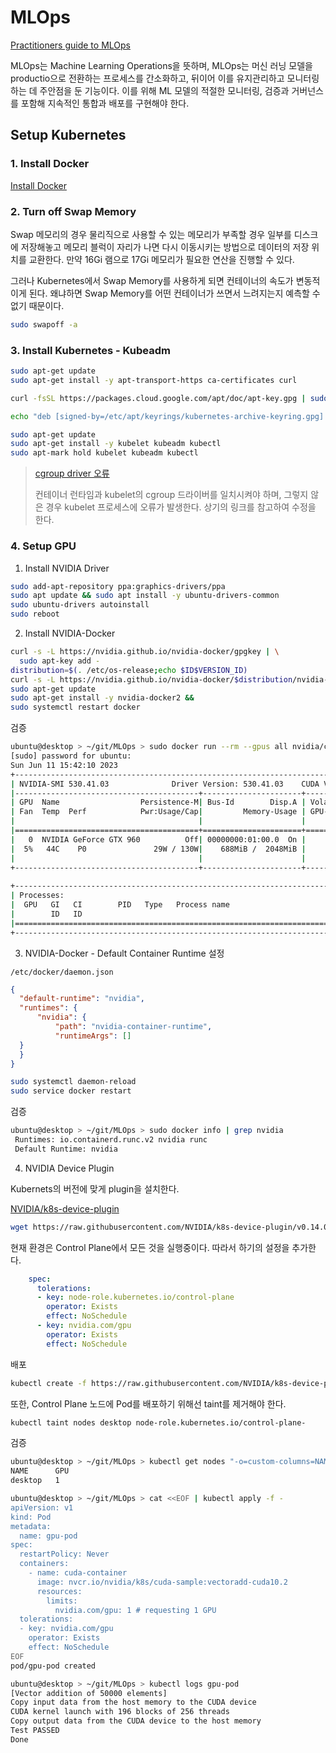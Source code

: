 # MLOps

[Practitioners guide to MLOps](mlops-component.md)

MLOps는 Machine Learning Operations을 뜻하며, MLOps는 머신 러닝 모델을 productio으로 전환하는 프로세스를 간소화하고, 뒤이어 이를 유지관리하고 모니터링하는 데 주안점을 둔 기능이다. 이를 위해 ML 모델의 적절한 모니터링, 검증과 거버넌스를 포함해 지속적인 통합과 배포를 구현해야 한다.

## Setup Kubernetes

### 1. Install Docker

[Install Docker](https://github.com/ddung1203/TIL/blob/main/Docker/00_Docker_intro.md#docker-engine-%EC%84%A4%EC%B9%98)

### 2. Turn off Swap Memory

Swap 메모리의 경우 물리직으로 사용할 수 있는 메모리가 부족할 경우 일부를 디스크에 저장해놓고 메모리 블럭이 자리가 나면 다시 이동시키는 방법으로 데이터의 저장 위치를 교환한다. 만약 16Gi 램으로 17Gi 메모리가 필요한 연산을 진행할 수 있다.

그러나 Kubernetes에서 Swap Memory를 사용하게 되면 컨테이너의 속도가 변동적이게 된다. 왜냐하면 Swap Memory를 어떤 컨테이너가 쓰면서 느려지는지 예측할 수 없기 때문이다.

``` bash
sudo swapoff -a
```

### 3. Install Kubernetes - Kubeadm

``` bash
sudo apt-get update
sudo apt-get install -y apt-transport-https ca-certificates curl

curl -fsSL https://packages.cloud.google.com/apt/doc/apt-key.gpg | sudo gpg --dearmor -o /etc/apt/keyrings/kubernetes-archive-keyring.gpg

echo "deb [signed-by=/etc/apt/keyrings/kubernetes-archive-keyring.gpg] https://apt.kubernetes.io/ kubernetes-xenial main" | sudo tee /etc/apt/sources.list.d/kubernetes.list

sudo apt-get update
sudo apt-get install -y kubelet kubeadm kubectl
sudo apt-mark hold kubelet kubeadm kubectl
```

> [cgroup driver 오류](https://github.com/ddung1203/TIL/blob/main/k8s/00_Kubeadm_k8s_install.md#cgroup-driver-%EC%98%A4%EB%A5%98)
> 
> 컨테이너 런타임과 kubelet의 cgroup 드라이버를 일치시켜야 하며, 그렇지 않은 경우 kubelet 프로세스에 오류가 발생한다. 상기의 링크를 참고하여 수정을 한다.

> 
> 
> 

### 4. Setup GPU

1. Install NVIDIA Driver

``` bash
sudo add-apt-repository ppa:graphics-drivers/ppa
sudo apt update && sudo apt install -y ubuntu-drivers-common
sudo ubuntu-drivers autoinstall
sudo reboot
```

2. Install NVIDIA-Docker

``` bash
curl -s -L https://nvidia.github.io/nvidia-docker/gpgkey | \
  sudo apt-key add -
distribution=$(. /etc/os-release;echo $ID$VERSION_ID)
curl -s -L https://nvidia.github.io/nvidia-docker/$distribution/nvidia-docker.list | sudo tee /etc/apt/sources.list.d/nvidia-docker.list
sudo apt-get update
sudo apt-get install -y nvidia-docker2 &&
sudo systemctl restart docker
```

검증

``` bash
ubuntu@desktop > ~/git/MLOps > sudo docker run --rm --gpus all nvidia/cuda:12.1.1-base-ubuntu20.04 nvidia-smi
[sudo] password for ubuntu: 
Sun Jun 11 15:42:10 2023       
+---------------------------------------------------------------------------------------+
| NVIDIA-SMI 530.41.03              Driver Version: 530.41.03    CUDA Version: 12.1     |
|-----------------------------------------+----------------------+----------------------+
| GPU  Name                  Persistence-M| Bus-Id        Disp.A | Volatile Uncorr. ECC |
| Fan  Temp  Perf            Pwr:Usage/Cap|         Memory-Usage | GPU-Util  Compute M. |
|                                         |                      |               MIG M. |
|=========================================+======================+======================|
|   0  NVIDIA GeForce GTX 960          Off| 00000000:01:00.0  On |                  N/A |
|  5%   44C    P0               29W / 130W|    688MiB /  2048MiB |      3%      Default |
|                                         |                      |                  N/A |
+-----------------------------------------+----------------------+----------------------+
                                                                                         
+---------------------------------------------------------------------------------------+
| Processes:                                                                            |
|  GPU   GI   CI        PID   Type   Process name                            GPU Memory |
|        ID   ID                                                             Usage      |
|=======================================================================================|
+---------------------------------------------------------------------------------------+
```

3. NVIDIA-Docker - Default Container Runtime 설정

`/etc/docker/daemon.json`

``` json
{
  "default-runtime": "nvidia",
  "runtimes": {
      "nvidia": {
          "path": "nvidia-container-runtime",
          "runtimeArgs": []
  }
  }
}
```

``` bash
sudo systemctl daemon-reload
sudo service docker restart
```

검증

``` bash
ubuntu@desktop > ~/git/MLOps > sudo docker info | grep nvidia
 Runtimes: io.containerd.runc.v2 nvidia runc
 Default Runtime: nvidia
```

4. NVIDIA Device Plugin

Kubernets의 버전에 맞게 plugin을 설치한다.

[NVIDIA/k8s-device-plugin](https://github.com/NVIDIA/k8s-device-plugin)

``` bash
wget https://raw.githubusercontent.com/NVIDIA/k8s-device-plugin/v0.14.0/nvidia-device-plugin.yml
```

현재 환경은 Control Plane에서 모든 것을 실행중이다. 따라서 하기의 설정을 추가한다.

``` yaml
    spec:
      tolerations:
      - key: node-role.kubernetes.io/control-plane
        operator: Exists
        effect: NoSchedule
      - key: nvidia.com/gpu
        operator: Exists
        effect: NoSchedule
```

배포

``` bash
kubectl create -f https://raw.githubusercontent.com/NVIDIA/k8s-device-plugin/v0.14.0/nvidia-device-plugin.yml
```

또한, Control Plane 노드에 Pod를 배포하기 위해선 taint를 제거해야 한다.

``` bash
kubectl taint nodes desktop node-role.kubernetes.io/control-plane-
```

검증

``` bash
ubuntu@desktop > ~/git/MLOps > kubectl get nodes "-o=custom-columns=NAME:.metadata.name,GPU:.status.allocatable.nvidia\.com/gpu"
NAME      GPU
desktop   1
```

``` bash
ubuntu@desktop > ~/git/MLOps > cat <<EOF | kubectl apply -f -                           
apiVersion: v1
kind: Pod
metadata:
  name: gpu-pod
spec:
  restartPolicy: Never
  containers:
    - name: cuda-container
      image: nvcr.io/nvidia/k8s/cuda-sample:vectoradd-cuda10.2
      resources:
        limits:
          nvidia.com/gpu: 1 # requesting 1 GPU
  tolerations:
  - key: nvidia.com/gpu
    operator: Exists
    effect: NoSchedule
EOF
pod/gpu-pod created

ubuntu@desktop > ~/git/MLOps > kubectl logs gpu-pod                                                                              
[Vector addition of 50000 elements]
Copy input data from the host memory to the CUDA device
CUDA kernel launch with 196 blocks of 256 threads
Copy output data from the CUDA device to the host memory
Test PASSED
Done
```